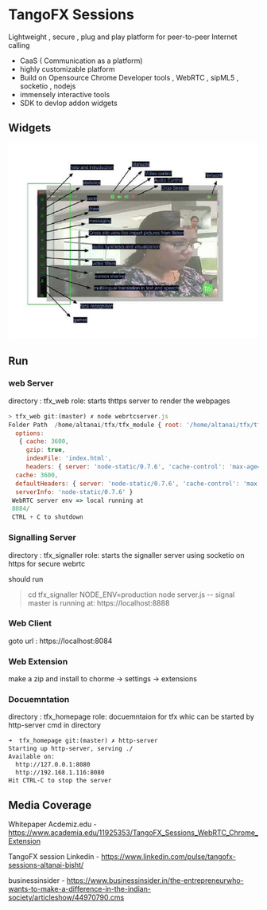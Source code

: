 # TangoFX Sessions

Lightweight , secure , plug and play platform for peer-to-peer Internet calling

- CaaS ( Communication as a platform)  
- highly customizable platform 
- Build on Opensource Chrome Developer tools , WebRTC , sipML5 , socketio , nodejs
- immensely interactive tools 
- SDK to devlop addon widgets

## Widgets 

![Tango FX widget](5-0c74fd9b39.jpg)

## Run

### web Server

directory : tfx_web
role: starts thttps server to render the webpages 

```js
> tfx_web git:(master) ✗ node webrtcserver.js 
Folder Path  /home/altanai/tfx/tfx_module { root: '/home/altanai/tfx/tfx_module',
  options: 
   { cache: 3600,
     gzip: true,
     indexFile: 'index.html',
     headers: { server: 'node-static/0.7.6', 'cache-control': 'max-age=3600' } },
  cache: 3600,
  defaultHeaders: { server: 'node-static/0.7.6', 'cache-control': 'max-age=3600' },
  serverInfo: 'node-static/0.7.6' }
 WebRTC server env => local running at
 8084/
 CTRL + C to shutdown
```

### Signalling Server

directory : tfx_signaller
role: starts the signaller server using socketio on https for secure webrtc 

should run

> cd tfx_signaller
> NODE_ENV=production node server.js
-- signal master is running at: https://localhost:8888


### Web Client

goto url : https://localhost:8084

### Web Extension

make a zip and install to chorme -> settings -> extensions

### Docuemntation 

directory : tfx_homepage
role: docuemntaion for tfx whic can be started by http-server  cmd in directory 

```
➜  tfx_homepage git:(master) ✗ http-server   
Starting up http-server, serving ./
Available on:
  http://127.0.0.1:8080
  http://192.168.1.116:8080
Hit CTRL-C to stop the server
```

## Media Coverage 

Whitepaper Acdemiz.edu - https://www.academia.edu/11925353/TangoFX_Sessions_WebRTC_Chrome_Extension

TangoFX session Linkedin - https://www.linkedin.com/pulse/tangofx-sessions-altanai-bisht/

businessinsider - https://www.businessinsider.in/the-entrepreneurwho-wants-to-make-a-difference-in-the-indian-society/articleshow/44970790.cms